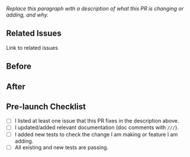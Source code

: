 _Replace this paragraph with a description of what this PR is changing or adding, and why._

## Related Issues

Link to related issues

## Before

## After

## Pre-launch Checklist

- [ ] I listed at least one issue that this PR fixes in the description above.
- [ ] I updated/added relevant documentation (doc comments with `///`).
- [ ] I added new tests to check the change I am making or feature I am adding.
- [ ] All existing and new tests are passing.